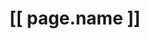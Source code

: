 # [[ page.name ]]

<ul data-feed="/design">
    <template>
        {{ feed_item_with_media }}
    </template>
</ul>